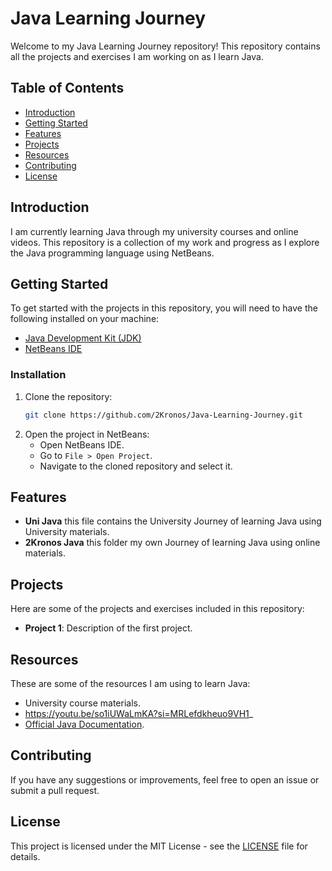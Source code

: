 # Java Learning Journey

Welcome to my Java Learning Journey repository! This repository contains all the projects and exercises I am working on as I learn Java.

## Table of Contents
- [Introduction](#introduction)
- [Getting Started](#getting-started)
- [Features](#Features)
- [Projects](#projects)
- [Resources](#resources)
- [Contributing](#contributing)
- [License](#license)

## Introduction
I am currently learning Java through my university courses and online videos. This repository is a collection of my work and progress as I explore the Java programming language using NetBeans.

## Getting Started
To get started with the projects in this repository, you will need to have the following installed on your machine:
- [Java Development Kit (JDK)](https://www.oracle.com/java/technologies/javase-downloads.html)
- [NetBeans IDE](https://netbeans.apache.org/download/index.html)

### Installation
1. Clone the repository:
   ```bash
   git clone https://github.com/2Kronos/Java-Learning-Journey.git
   ```
2. Open the project in NetBeans:
   - Open NetBeans IDE.
   - Go to `File > Open Project`.
   - Navigate to the cloned repository and select it.
## Features
- **Uni Java** this file contains the University Journey of learning Java using University materials.
- **2Kronos Java** this folder my own Journey of learning Java using online materials.
## Projects
Here are some of the projects and exercises included in this repository:
- **Project 1**: Description of the first project.


## Resources
These are some of the resources I am using to learn Java:
- University course materials.
- https://youtu.be/so1iUWaLmKA?si=MRLefdkheuo9VH1_
- [Official Java Documentation](https://docs.oracle.com/javase/8/docs/).

## Contributing
If you have any suggestions or improvements, feel free to open an issue or submit a pull request.

## License
This project is licensed under the MIT License - see the [LICENSE](LICENSE) file for details.


